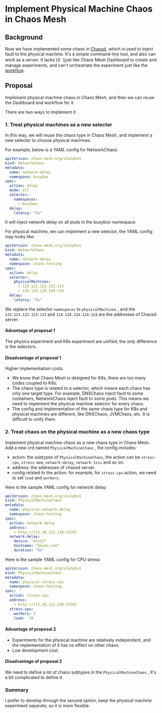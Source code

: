 # Implement Physical Machine Chaos in Chaos Mesh

## Background

Now we have implemented some chaos in [Chaosd](https://github.com/chaos-mesh/chaosd),
which is used to inject fault to the physical machine. It's a simple command-line
tool, and also can work as a server. It lacks UI（just like Chaos Mesh Dashboard
to create and manage experiments, and can't orchestrate the experiment just like
the [workflow](https://chaos-mesh.org/docs/create-chaos-mesh-workflow).

## Proposal

Implement physical machine chaos in Chaos Mesh, and then we can reuse the
Dashboard and workflow for it.

There are two ways to implement it:

### 1. Treat physical machines as a new selector

In this way, we will reuse the chaos type in Chaos Mesh, and implement a new
selector to choose physical machines.

For example, below is a YAML config for NetworkChaos:

```YAML
apiVersion: chaos-mesh.org/v1alpha1
kind: NetworkChaos
metadata:
  name: network-delay
  namespace: busybox
spec:
  action: delay
  mode: all
  selector:
    namespaces:
      - busybox
  delay:
    latency: "5s"
```

It will inject network delay on all pods in the busybox namespace.

For physical machine, we can implement a new selector, the YAML config may looks
like:

```YAML
apiVersion: chaos-mesh.org/v1alpha1
kind: NetworkChaos
metadata:
  name: network-delay
  namespace: chaos-testing
spec:
  action: delay
  selector:
    physicalMachines:
      - 123.123.123.123:123
      - 124.124.124.124:124
  delay:
    latency: "5s"
```

We replace the selector `namespaces` to `physicalMachines` , and the
`123.123.123.123:123` and `124.124.124.124:124` are the addresses of Chaosd server.

#### Advantage of proposal 1

The physics experiment and K8s experiment are unified, the only difference is
the selectors.

#### Disadvantage of proposal 1

Higher implementation costs.

* We know that Chaos Mesh is designed for K8s, there are too many codes coupled
to K8s.
* The chaos type is related to a selector, which means each chaos has only one
target type. For example, DNSChaos inject fault to some containers, NetworkChaos
inject fault to some pods. This means we need to implement the physical machine
selector for every chaos.
* The config and implementation of the same chaos type for K8s and physical
machines are different, like DNSChaos, JVMChaos, etc. It is difficult to unify them.

### 2. Treat chaos on the physical machine as a new chaos type

Implement physical machine chaos as a new chaos type in Chaos Mesh. Add a new
crd named `PhysicalMachineChaos` , the config includes:

* action: the subtypes of `PhysicalMachineChaos`, the action can be `stress-cpu`,
`stress-mem`, `network-delay`, `network-loss` and so on.
* address: the addresses of chaosd server.
* config related to the action: for example, for `stress-cpu` action, we need to
set `load` and `workers`.

Here is the sample YAML config for network delay:

```YAML
apiVersion: chaos-mesh.org/v1alpha1
kind: PhysicalMachineChaos
metadata:
  name: physical-network-delay
  namespace: chaos-testing
spec:
  action: network-delay
  address: 
    - http://172.16.112.130:31767
  network-delay:
    device: “ens33”
    hostname: “baidu.com” 
    duration: "5s"
```

Here is the sample YAML config for CPU stress:

```YAML
apiVersion: chaos-mesh.org/v1alpha1
kind: PhysicalMachineChaos
metadata:
  name: physical-stress-cpu
  namespace: chaos-testing
spec:
  action: stress-cpu
  address: 
    - http://172.16.112.130:31767
  stress-cpu:
    workers: 3
    load:  10
```

#### Advantage of proposal 2

* Experiments for the physical machine are relatively independent, and the
implementation of it has no effect on other chaos.
* Low development cost.

#### Disadvantage of proposal 2

We need to define a lot of chaos subtypes in the `PhysicalMachineChaos` , it's a
bit complicated to define it.

### Summary

I prefer to develop through the second option, keep the physical machine
experiment separate, so it is more flexible.
